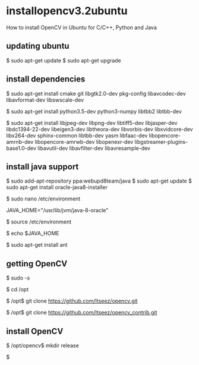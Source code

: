 # installopencv3.2ubuntu
How to install OpenCV in Ubuntu for C/C++, Python and Java

## updating ubuntu

$ sudo apt-get update
$ sudo apt-get upgrade

## install dependencies

$ sudo apt-get install cmake git libgtk2.0-dev pkg-config libavcodec-dev libavformat-dev libswscale-dev

$ sudo apt-get install python3.5-dev python3-numpy libtbb2 libtbb-dev 

$ sudo apt-get install libjpeg-dev libpng-dev libtiff5-dev libjasper-dev libdc1394-22-dev libeigen3-dev libtheora-dev libvorbis-dev libxvidcore-dev libx264-dev sphinx-common libtbb-dev yasm libfaac-dev libopencore-amrnb-dev libopencore-amrwb-dev libopenexr-dev libgstreamer-plugins-base1.0-dev libavutil-dev libavfilter-dev  libavresample-dev

## install java support

$ sudo add-apt-repository ppa:webupd8team/java
$ sudo apt-get update
$ sudo apt-get install oracle-java8-installer

$ sudo nano /etc/environment

JAVA_HOME="/usr/lib/jvm/java-8-oracle"

$ source /etc/environment

$ echo $JAVA_HOME

$ sudo apt-get install ant

## getting OpenCV

$ sudo -s

$ cd /opt

$ /opt$ git clone https://github.com/Itseez/opencv.git

$ /opt$ git clone https://github.com/Itseez/opencv_contrib.git

## install OpenCV

$ /opt/opencv$ mkdir release

$ 

